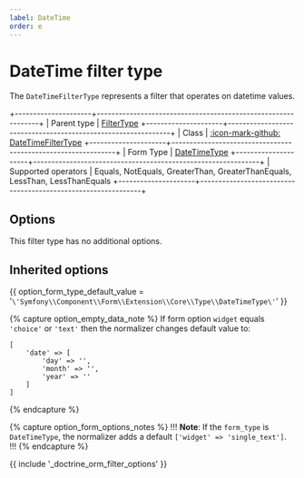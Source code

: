 ```yaml
---
label: DateTime
order: e
---
```


# DateTime filter type

The `DateTimeFilterType` represents a filter that operates on datetime values.

+---------------------+--------------------------------------------------------------+
| Parent type         | [FilterType](../../filter)
+---------------------+--------------------------------------------------------------+
| Class               | [:icon-mark-github: DateTimeFilterType](https://github.com/Kreyu/data-table-bundle/blob/main/src/Filter/Type/DateTimeFilterType.php)
+---------------------+--------------------------------------------------------------+
| Form Type           | [DateTimeType](https://symfony.com/doc/current/reference/forms/types/datetime.html)
+---------------------+--------------------------------------------------------------+
| Supported operators | Equals, NotEquals, GreaterThan, GreaterThanEquals, LessThan, LessThanEquals
+---------------------+--------------------------------------------------------------+

## Options

This filter type has no additional options.

## Inherited options

{{ option_form_type_default_value = '`\'Symfony\\Component\\Form\\Extension\\Core\\Type\\DateTimeType\'`' }}

{% capture option_empty_data_note %}
If form option `widget` equals `'choice'` or `'text'` then the normalizer changes default value to: 
```
[
    'date' => [
        'day' => '', 
        'month' => '', 
        'year' => ''
    ]
]
```
{% endcapture %}

{% capture option_form_options_notes %}
!!!
**Note**: If the `form_type` is `DateTimeType`, the normalizer adds a default `['widget' => 'single_text']`.
!!!
{% endcapture %}

{{ include '_doctrine_orm_filter_options' }}